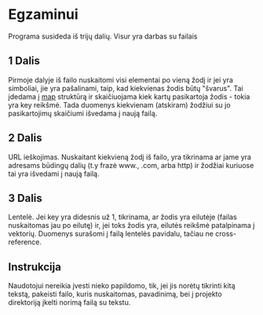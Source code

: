 # Egzaminui
Programa susideda iš trijų dalių. Visur yra darbas su failais
## 1 Dalis
Pirmoje dalyje iš failo nuskaitomi visi elementai po vieną žodį ir jei yra simboliai, jie yra pašalinami, taip, kad kiekvienas žodis būtų "švarus".
Tai įdedama į [map](https://en.cppreference.com/w/cpp/container/map) struktūrą ir skaičiuojama kiek kartų pasikartoja žodis - tokia yra key reikšmė.
Tada duomenys kiekvienam (atskiram) žodžiui su jo pasikartojimų skaičiumi išvedama į naują failą.
## 2 Dalis
URL ieškojimas. Nuskaitant kiekvieną žodį iš failo, yra tikrinama ar jame yra adresams būdingų dalių (t.y frazė www., .com, arba http) ir žodžiai kuriuose tai yra išvedami į naują failą.
## 3 Dalis 
Lentelė. Jei key yra didesnis už 1, tikrinama, ar žodis yra eilutėje (failas nuskaitomas jau po eilutę) ir, jei toks žodis yra, eilutės reikšmė patalpinama į vektorių.
Duomenys surašomi į failą lentelės pavidalu, tačiau ne cross-reference.

## Instrukcija
Naudotojui nereikia įvesti nieko papildomo, tik, jei jis norėtų tikrinti kitą tekstą, pakeisti failo, kuris nuskaitomas, pavadinimą, bei į projekto direktoriją įkelti norimą failą su tekstu.

